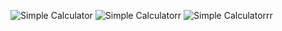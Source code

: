 ![Simple Calculator](https://github.com/user-attachments/assets/82738bb4-a78b-4b06-9508-1da20edf4e1b)
![Simple Calculatorr](https://github.com/user-attachments/assets/cb332ade-d7e3-42f1-ae64-f2484b3fc017)
![Simple Calculatorrr](https://github.com/user-attachments/assets/b57b3a01-b433-4d8b-84aa-6f8b296d8023)
